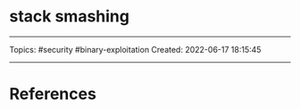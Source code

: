 # stack smashing
---
Topics: #security #binary-exploitation
Created: 2022-06-17 18:15:45

---

# References
